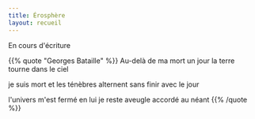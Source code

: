```yaml
---
title: Érosphère
layout: recueil
---
```


En cours d'écriture

{{% quote "Georges Bataille" %}}
Au-delà de ma mort
un jour
la terre tourne dans le ciel

je suis mort
et les ténèbres
alternent sans finir avec le jour

l'univers m'est fermé
en lui je reste aveugle
accordé au néant
{{% /quote %}}
